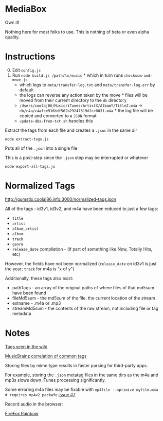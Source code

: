 MediaBox
====

Own it!

Nothing here for most folks to use. This is nothing of beta or even alpha quality.

Instructions
====

  0. Edit `config.js`
  0. Run `node build.js /path/to/music`
    * which in turn runs `checksum-and-move.js`
      * which logs to `meta/transfer-log.txt` and `meta/transfer-log.err` by default
      * the logs can reverse any action taken by the move
    * files will be moved from their current directory to the `db` directory
      * `/Users/coolaj86/Music/iTunes/ArtistX/AlbumY/TitleZ.m4a` -> `db/c4a/c4afce916bdf562b29247619d2ce8031.m4a`
    * the log file will be copied and converted to a `JSON` format
      * `update-dbs-from-txt.sh` handles this

Extract the tags from each file and creates a `.json` in the same dir

    node extract-tags.js

Puts all of the `.json` into a single file

This is a post-step since the `.json` step may be interrupted or whatever

    node export-all-tags.js

Normalized Tags
====

http://gumstix.coolaj86.info:3000/normalized-tags.json

All of the tags - id3v1, id3v2, and m4a have been reduced to just a few tags:

  * `title`
  * `artist`
  * `album_artist`
  * `album`
  * `track`
  * `genre`
  * `release_date`
  compilation - (if part of something like Now, Totally Hits, etc)

However, the fields have not been normalized (`release_date` on id3v1 is just the year; `track` for m4a is "x of y")

Additionally, these tags also exist:

  * pathTags - an array of the original paths of where files of that md5sum have been found
  * fileMd5sum - the md5sum of the file, the current location of the stream
  * extname - .m4a or .mp3
  * streamMd5sum - the contents of the raw stream, not including file or tag metadata

Notes
====

[Tags seen in the wild](https://gist.github.com/965870)

[MusicBrainz correlation of common tags](http://musicbrainz.org/doc/MusicBrainz_Tag)

Storing files by mime type results in faster parsing for third-party apps.

For example, storing the `.json` metatag files in the same dirs as the m4a and mp3s slows down iTunes processing significantly.

Some erroring m4a files may be fixable with `mp4file --optimize myfile.m4a # requires mp4v2 packafe` [issue #7](https://bitbucket.org/wez/atomicparsley/issue/7/im-getting-an-apar_readx_noseek-read)

Record audio in the browser:

  [FireFox Rainbow](https://addons.mozilla.org/en-us/firefox/addon/mozilla-labs-rainbow/)
